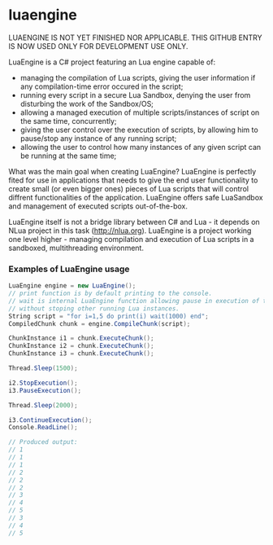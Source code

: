# luaengine

LUAENGINE IS NOT YET FINISHED NOR APPLICABLE. THIS GITHUB ENTRY IS NOW USED ONLY FOR DEVELOPMENT USE ONLY.

LuaEngine is a C# project featuring an Lua engine capable of:
- managing the compilation of Lua scripts, giving the user information if any compilation-time error occured in the script;
- running every script in a secure Lua Sandbox, denying the user from disturbing the work of the Sandbox/OS;
- allowing a managed execution of multiple scripts/instances of script on the same time, concurrently;
- giving the user control over the execution of scripts, by allowing him to pause/stop any instance of any running script;
- allowing the user to control how many instances of any given script can be running at the same time;

What was the main goal when creating LuaEngine?
LuaEngine is perfectly fited for use in applications that needs to give the end user functionality to create small (or even bigger ones) pieces of Lua scripts that will control diffrent functionalities of the application. LuaEngine offers safe LuaSandbox and management of executed scripts out-of-the-box.

LuaEngine itself is not a bridge library between C# and Lua - it depends on NLua project in this task (http://nlua.org). LuaEngine is a project working one level higher - managing compilation and execution of Lua scripts in a sandboxed, multithreading environment.

### Examples of LuaEngine usage
```C#
LuaEngine engine = new LuaEngine();
// print function is by default printing to the console.
// wait is internal LuaEngine function allowing pause in execution of the script for given ammount of time,
// without stoping other running Lua instances.
String script = "for i=1,5 do print(i) wait(1000) end";
CompiledChunk chunk = engine.CompileChunk(script);

ChunkInstance i1 = chunk.ExecuteChunk();
ChunkInstance i2 = chunk.ExecuteChunk();
ChunkInstance i3 = chunk.ExecuteChunk();

Thread.Sleep(1500);

i2.StopExecution();
i3.PauseExecution();

Thread.Sleep(2000);

i3.ContinueExecution();
Console.ReadLine();

// Produced output:
// 1
// 1
// 1
// 2
// 2
// 2
// 3
// 4
// 5
// 3
// 4
// 5
```
